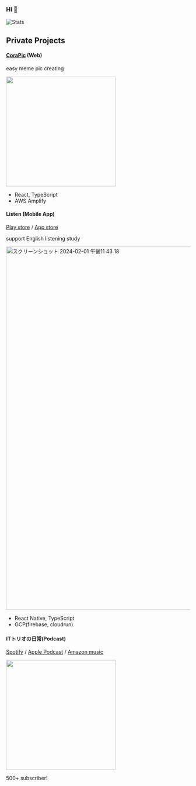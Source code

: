 ### Hi 👋

![Stats](https://github-readme-stats.vercel.app/api?username=spice-z&theme=jolly&count_private=true&show_icons=true) 


## Private Projects

#### [CoraPic](https://www.cora-pic.com/en) (Web)

easy meme pic creating

<img src="https://github.com/Spice-Z/Spice-Z/assets/15419227/a993f29f-da63-4181-bc42-cd3ca61583b3" width=300 />

- React, TypeScript
- AWS Amplify

#### Listen (Mobile App)

[Play store](https://play.google.com/store/apps/details?id=com.spicex.Listen) /
[App store](https://apps.apple.com/jp/app/listen-%E3%83%8D%E3%82%A4%E3%83%86%E3%82%A3%E3%83%96%E8%8B%B1%E8%AA%9E%E3%81%A7%E3%83%AA%E3%82%B9%E3%83%8B%E3%83%B3%E3%82%B0%E5%AD%A6%E7%BF%92/id6467870540)

support English listening study

<img width="993" alt="スクリーンショット 2024-02-01 午後11 43 18" src="https://github.com/Spice-Z/Spice-Z/assets/15419227/ac39b49c-5011-4342-ac51-fb0bc5d3603e">

- React Native, TypeScript
- GCP(firebase, cloudrun)

#### ITトリオの日常(Podcast)

[Spotify](https://open.spotify.com/show/4swQbE6pLzOz3p1Z9Etkqc) / [Apple Podcast](https://podcasts.apple.com/jp/podcast/it%E3%83%88%E3%83%AA%E3%82%AA%E3%81%AE%E6%97%A5%E5%B8%B8-%E3%82%A8%E3%83%B3%E3%82%B8%E3%83%8B%E3%82%A23%E4%BA%BA%E3%81%8C%E3%82%AB%E3%82%B8%E3%83%A5%E3%82%A2%E3%83%AB%E3%81%AB%E5%AD%A6%E3%81%B3%E3%82%92%E6%B7%B1%E3%82%81%E3%82%8B%E3%83%A9%E3%82%B8%E3%82%AA/id1644482809) / [Amazon music](https://music.amazon.co.jp/podcasts/fdfe7e3f-4ddb-4717-9501-414e5dabcf3b/it%E3%83%88%E3%83%AA%E3%82%AA%E3%81%AE%E6%97%A5%E5%B8%B8-%E3%82%A8%E3%83%B3%E3%82%B8%E3%83%8B%E3%82%A23%E4%BA%BA%E3%81%8C%E3%82%AB%E3%82%B8%E3%83%A5%E3%82%A2%E3%83%AB%E3%81%AB%E5%AD%A6%E3%81%B3%E3%82%92%E6%B7%B1%E3%82%81%E3%82%8B%E3%83%A9%E3%82%B8%E3%82%AA)

<img src="https://github.com/Spice-Z/Spice-Z/assets/15419227/36a79545-b601-4afd-a629-5e6fa76fdac6" width=300 />

500+ subscriber!
